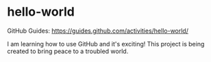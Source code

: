 # hello-world
GitHub Guides: https://guides.github.com/activities/hello-world/

I am learning how to use GitHub and it's exciting! This project is being created to bring peace to a troubled world.
